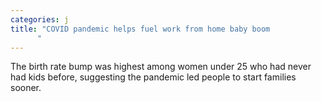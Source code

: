 ```yaml
---
categories: j
title: "COVID pandemic helps fuel work from home baby boom
      "
---
```

The birth rate bump was highest among women under 25 who had never had kids before, suggesting the pandemic led people to start families sooner.
      